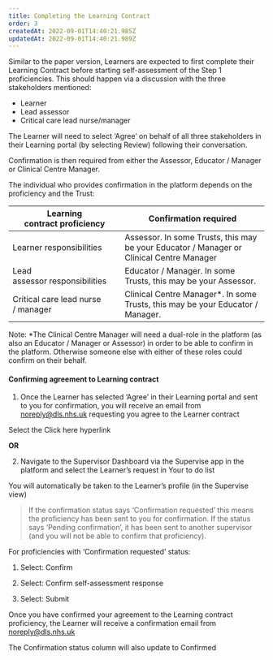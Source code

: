 ```yaml
---
title: Completing the Learning Contract
order: 3
createdAt: 2022-09-01T14:40:21.985Z
updatedAt: 2022-09-01T14:40:21.989Z
---
```

Similar to the paper version, Learners are expected to first complete their Learning Contract before starting self-assessment of the Step 1 proficiencies. This should happen via a discussion with the three stakeholders mentioned:​

- Learner​
- Lead assessor​
- Critical care lead nurse/manager ​

​The Learner will need to select ‘Agree’ on behalf of all three stakeholders in their Learning portal (by selecting Review) following their conversation.​

Confirmation is then required from either the Assessor, Educator / Manager or Clinical Centre Manager.​

The individual who provides confirmation in the platform depends on the proficiency and the Trust:​

| ​Learning contract proficiency​     | Confirmation required​                                                                    |
| ----------------------------------- | ----------------------------------------------------------------------------------------- |
| ​Learner responsibilities​          | Assessor. In some Trusts, this may be your Educator / Manager or Clinical Centre Manager​ |
| Lead assessor responsibilities​     | Educator / Manager. In some Trusts, this may be your Assessor.​                           |
| Critical care lead nurse / manager​ | Clinical Centre Manager\*. In some Trusts, this may be your Educator / Manager.​          |

Note: *The Clinical Centre Manager will need a dual-role in the platform (as also an Educator / Manager or Assessor) in order to be able to confirm in the platform. Otherwise someone else with either of these roles could confirm on their behalf.​

#### Confirming agreement to Learning contract

1. Once the Learner has selected ‘Agree’ in their Learning portal and sent to you for confirmation, you will receive an email from noreply@dls.nhs.uk requesting you agree to the Learner contract​

Select the Click here hyperlink​

**OR**

2. Navigate to the Supervisor Dashboard via the Supervise app in the platform and select the Learner’s request in Your to do list

You will automatically be taken to the Learner’s profile (in the Supervise view)​

> If the confirmation status says ‘Confirmation requested’ this means the proficiency has been sent to you for confirmation. If the status says ‘Pending confirmation’, it has been sent to another supervisor (and you will not be able to confirm that proficiency).​

For proficiencies with ‘Confirmation requested’ status: ​

1. Select: Confirm ​

2. Select: Confirm self-assessment response​

3. Select: Submit​

​Once you have confirmed your agreement to the Learning contract proficiency, the Learner will receive a confirmation email from noreply@dls.nhs.uk​​

The Confirmation status column will also update to Confirmed​
